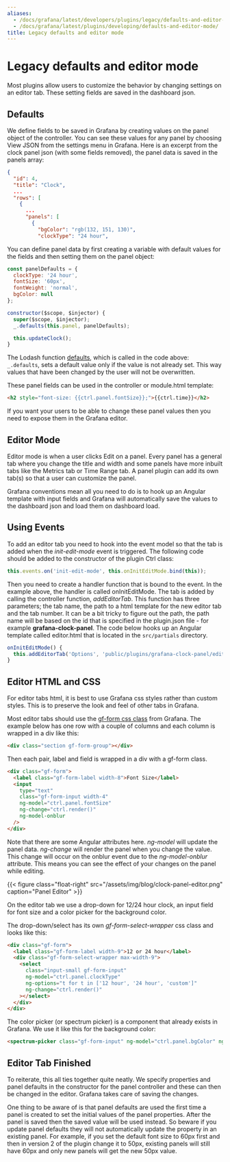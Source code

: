 ```yaml
---
aliases:
  - /docs/grafana/latest/developers/plugins/legacy/defaults-and-editor-mode/
  - /docs/grafana/latest/plugins/developing/defaults-and-editor-mode/
title: Legacy defaults and editor mode
---
```


# Legacy defaults and editor mode

Most plugins allow users to customize the behavior by changing settings on an editor tab. These setting fields are saved in the dashboard json.

## Defaults

We define fields to be saved in Grafana by creating values on the panel object of the controller. You can see these values for any panel by choosing View JSON from the settings menu in Grafana. Here is an excerpt from the clock panel json (with some fields removed), the panel data is saved in the panels array:

```json
{
  "id": 4,
  "title": "Clock",
  ...
  "rows": [
    {
      ...
      "panels": [
        {
          "bgColor": "rgb(132, 151, 130)",
          "clockType": "24 hour",
```

You can define panel data by first creating a variable with default values for the fields and then setting them on the panel object:

```javascript
const panelDefaults = {
  clockType: '24 hour',
  fontSize: '60px',
  fontWeight: 'normal',
  bgColor: null
};

constructor($scope, $injector) {
  super($scope, $injector);
  _.defaults(this.panel, panelDefaults);

  this.updateClock();
}
```

The Lodash function [defaults](https://lodash.com/docs/4.17.4#defaults), which is called in the code above: `_.defaults`, sets a default value only if the value is not already set. This way values that have been changed by the user will not be overwritten.

These panel fields can be used in the controller or module.html template:

```html
<h2 style="font-size: {{ctrl.panel.fontSize}};">{{ctrl.time}}</h2>
```

If you want your users to be able to change these panel values then you need to expose them in the Grafana editor.

## Editor Mode

Editor mode is when a user clicks Edit on a panel. Every panel has a general tab where you change the title and width and some panels have more inbuilt tabs like the Metrics tab or Time Range tab. A panel plugin can add its own tab(s) so that a user can customize the panel.

Grafana conventions mean all you need to do is to hook up an Angular template with input fields and Grafana will automatically save the values to the dashboard json and load them on dashboard load.

## Using Events

To add an editor tab you need to hook into the event model so that the tab is added when the _init-edit-mode_ event is triggered. The following code should be added to the constructor of the plugin Ctrl class:

```javascript
this.events.on('init-edit-mode', this.onInitEditMode.bind(this));
```

Then you need to create a handler function that is bound to the event. In the example above, the handler is called onInitEditMode. The tab is added by calling the controller function, _addEditorTab_. This function has three parameters; the tab name, the path to a html template for the new editor tab and the tab number. It can be a bit tricky to figure out the path, the path name will be based on the id that is specified in the plugin.json file - for example **grafana-clock-panel**. The code below hooks up an Angular template called editor.html that is located in the `src/partials` directory.

```javascript
onInitEditMode() {
  this.addEditorTab('Options', 'public/plugins/grafana-clock-panel/editor.html', 2);
}
```

## Editor HTML and CSS

For editor tabs html, it is best to use Grafana css styles rather than custom styles. This is to preserve the look and feel of other tabs in Grafana.

Most editor tabs should use the [gf-form css class](https://github.com/grafana/grafana/blob/main/public/sass/components/_gf-form.scss) from Grafana. The example below has one row with a couple of columns and each column is wrapped in a div like this:

```html
<div class="section gf-form-group"></div>
```

Then each pair, label and field is wrapped in a div with a gf-form class.

```html
<div class="gf-form">
  <label class="gf-form-label width-8">Font Size</label>
  <input
    type="text"
    class="gf-form-input width-4"
    ng-model="ctrl.panel.fontSize"
    ng-change="ctrl.render()"
    ng-model-onblur
  />
</div>
```

Note that there are some Angular attributes here. _ng-model_ will update the panel data. _ng-change_ will render the panel when you change the value. This change will occur on the onblur event due to the _ng-model-onblur_ attribute. This means you can see the effect of your changes on the panel while editing.

{{< figure class="float-right"  src="/assets/img/blog/clock-panel-editor.png" caption="Panel Editor" >}}

On the editor tab we use a drop-down for 12/24 hour clock, an input field for font size and a color picker for the background color.

The drop-down/select has its own _gf-form-select-wrapper_ css class and looks like this:

```html
<div class="gf-form">
  <label class="gf-form-label width-9">12 or 24 hour</label>
  <div class="gf-form-select-wrapper max-width-9">
    <select
      class="input-small gf-form-input"
      ng-model="ctrl.panel.clockType"
      ng-options="t for t in ['12 hour', '24 hour', 'custom']"
      ng-change="ctrl.render()"
    ></select>
  </div>
</div>
```

The color picker (or spectrum picker) is a component that already exists in Grafana. We use it like this for the background color:

```html
<spectrum-picker class="gf-form-input" ng-model="ctrl.panel.bgColor" ng-change="ctrl.render()"></spectrum-picker>
```

## Editor Tab Finished

To reiterate, this all ties together quite neatly. We specify properties and panel defaults in the constructor for the panel controller and these can then be changed in the editor. Grafana takes care of saving the changes.

One thing to be aware of is that panel defaults are used the first time a panel is created to set the initial values of the panel properties. After the panel is saved then the saved value will be used instead. So beware if you update panel defaults they will not automatically update the property in an existing panel. For example, if you set the default font size to 60px first and then in version 2 of the plugin change it to 50px, existing panels will still have 60px and only new panels will get the new 50px value.

